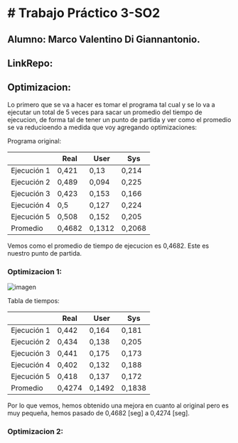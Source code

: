 # # Trabajo Práctico 3-SO2

## Alumno: Marco Valentino Di Giannantonio.
## LinkRepo: 

## Optimizacion: 
Lo primero que se va a hacer es tomar el programa tal cual y se lo va a ejecutar un total de 5 veces para sacar un promedio del tiempo de ejecucion, de forma tal de tener un punto de partida y ver como el promedio se va reducioendo a medida que voy agregando optimizaciones:<br>

Programa original:

|            | Real    | User    | Sys     |
|------------|---------|---------|---------|
| Ejecución 1| 0,421   | 0,13    | 0,214   |
| Ejecución 2| 0,489   | 0,094   | 0,225   |
| Ejecución 3| 0,423   | 0,153   | 0,166   |
| Ejecución 4| 0,5     | 0,127   | 0,224   |
| Ejecución 5| 0,508   | 0,152   | 0,205   |
| Promedio   | 0,4682  | 0,1312  | 0,2068  |

Vemos como el promedio de tiempo de ejecucion es 0,4682. Este es nuestro punto de partida.<br>

### Optimizacion 1:

![imagen](https://user-images.githubusercontent.com/88598932/233863377-6d519144-c725-4cae-a9bf-9ae1a5ad9a55.png)

Tabla de tiempos:

|            | Real    | User    | Sys     |
|------------|---------|---------|---------|
| Ejecución 1| 0,442   | 0,164   | 0,181   |
| Ejecución 2| 0,434   | 0,138   | 0,205   |
| Ejecución 3| 0,441   | 0,175   | 0,173   |
| Ejecución 4| 0,402   | 0,132   | 0,188   |
| Ejecución 5| 0,418   | 0,137   | 0,172   |
| Promedio   | 0,4274  | 0,1492  | 0,1838  |

Por lo que vemos, hemos obtenido una mejora en cuanto al original pero es muy pequeña, hemos pasado de 0,4682 [seg] a 0,4274 [seg].

### Optimizacion 2:
